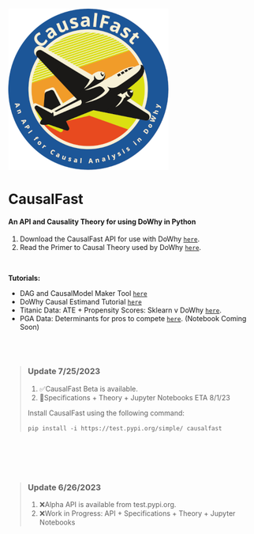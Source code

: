 ![alt text](https://raw.githubusercontent.com/TejuOye/CausalFast/main/api/images/new-logo.png "CausalFast")
# CausalFast
#### An API and Causality Theory for using DoWhy in Python

1.   Download the CausalFast API for use with DoWhy [`here`](https://test.pypi.org/project/causalfast/).
2.   Read the Primer to Causal Theory used by DoWhy [`here`](https://github.com/TejuOye/CausalFast/blob/main/guides/CausalTheory.md).
<br>

<b>Tutorials:</b>
-   DAG and CausalModel Maker Tool [`here`](https://github.com/TejuOye/CausalFast/blob/main/api/notebooks/CausalDAGMaker.ipynb)
-   DoWhy Causal Estimand Tutorial [`here`](https://github.com/TejuOye/CausalFast/blob/main/api/notebooks/EstimandTutorials.ipynb)
-   Titanic Data: ATE + Propensity Scores: Sklearn v DoWhy [`here`](https://github.com/TejuOye/CausalFast/blob/main/guides/Titanic.md).
-   PGA Data: Determinants for pros to compete [`here`](https://github.com/TejuOye/CausalFast/blob/main/guides/PGA.md). (Notebook Coming Soon)


<br><br>
>  ### Update 7/25/2023
> 
> 1.   :white_check_mark:CausalFast Beta is available.
> 2.   :triangular_flag_on_post:Specifications + Theory + Jupyter Notebooks ETA 8/1/23
> 
> Install CausalFast using the following command:
> 
>     pip install -i https://test.pypi.org/simple/ causalfast
>
<br>

<br><br>
>  ### Update 6/26/2023
> 
> 1.   :x:Alpha API is available from test.pypi.org.
> 2.   :x:Work in Progress: API + Specifications + Theory + Jupyter Notebooks
>
<br>

